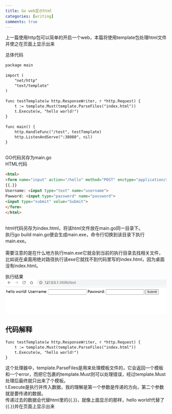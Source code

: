 ```yaml
---
title: Go web显示html
categories: [writing]
comments: true
---
```


上一篇使用http包可以简单的开启一个web，本篇将使用template包处理html文件并使之在页面上显示出来<br>

总体代码<br>
```golang
package main

import (
	"net/http"
	"text/template"
)

func testTemplate(w http.ResponseWriter, r *http.Request) {
	t := template.Must(template.ParseFiles("index.html"))
	t.Execute(w, "hello world!")
}

func main() {
	http.HandleFunc("/test", testTemplate)
	http.ListenAndServe(":38080", nil)
}
    
```
GO代码另存为main.go
<br>
HTML代码<br>

```html
<html>
<form name="input" action="/hello" method="POST" enctype="application/x-www-form-urlencoded">
{{.}}
Username: <input type="text" name="username">
Pawword: <input type="password" name="password">
<input type="submit" value="Submit">
</form>
</html>
```
<br>
html代码另存为index.html，将该html文件放在main.go同一目录下。<br>
执行go build main.go便会生成main.exe，命令行切换到该目录下执行main.exe。<br><br>
需要注意的是在什么地方执行main.exe它就会到当前的执行目录去找相关文件，比如说在桌面用绝对路径执行该exe它就找不到代码里写的index.html，因为桌面没有index.html。
<br>

执行结果
![enter description here](./images/login.png)

## 代码解释

```golang
func testTemplate(w http.ResponseWriter, r *http.Request) {
	t := template.Must(template.ParseFiles("index.html"))
	t.Execute(w, "hello world!")
} 
```
这个处理器中，template.ParseFiles是用来处理模板文件的，它会返回一个模板和一个error，而把它包裹的template.Must则可以处理错误，经过template.Must处理后最终就只出来了个模板。<br>
t.Execute是执行并传入数据，我的理解是第一个参数是传递的方向，第二个参数就是要传递的数据。<br>
传递过去的数据会代替html里的{{.}}，就像上面显示的那样，hello world!代替了{{.}}并在页面上显示出来



